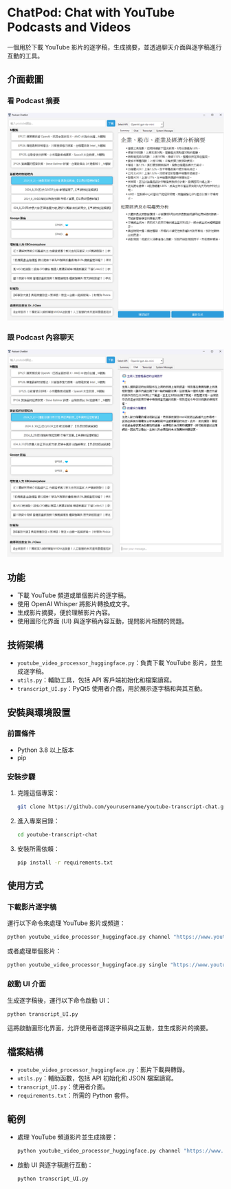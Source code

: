 # ChatPod: Chat with YouTube Podcasts and Videos

一個用於下載 YouTube 影片的逐字稿，生成摘要，並透過聊天介面與逐字稿進行互動的工具。

## 介面截圖

### 看 Podcast 摘要
![看 podcast 摘要的截圖](images/UI1.png)

### 跟 Podcast 內容聊天
![跟 podcast 內容聊天的截圖](images/UI2.png)

## 功能

- 下載 YouTube 頻道或單個影片的逐字稿。
- 使用 OpenAI Whisper 將影片轉換成文字。
- 生成影片摘要，便於理解影片內容。
- 使用圖形化界面 (UI) 與逐字稿內容互動，提問影片相關的問題。

## 技術架構

- `youtube_video_processor_huggingface.py`：負責下載 YouTube 影片，並生成逐字稿。
- `utils.py`：輔助工具，包括 API 客戶端初始化和檔案讀寫。
- `transcript_UI.py`：PyQt5 使用者介面，用於展示逐字稿和與其互動。

## 安裝與環境設置

### 前置條件

- Python 3.8 以上版本
- pip

### 安裝步驟

1. 克隆這個專案：
    ```bash
    git clone https://github.com/yourusername/youtube-transcript-chat.git
    ```
2. 進入專案目錄：
    ```bash
    cd youtube-transcript-chat
    ```
3. 安裝所需依賴：
    ```bash
    pip install -r requirements.txt
    ```

## 使用方式

### 下載影片逐字稿

運行以下命令來處理 YouTube 影片或頻道：

```bash
python youtube_video_processor_huggingface.py channel "https://www.youtube.com/channel/yourchannelurl" --output_dir ./transcriptions
```

或者處理單個影片：

```bash
python youtube_video_processor_huggingface.py single "https://www.youtube.com/watch?v=yourvideoid" --output_dir ./transcriptions
```

### 啟動 UI 介面

生成逐字稿後，運行以下命令啟動 UI：

```bash
python transcript_UI.py
```

這將啟動圖形化界面，允許使用者選擇逐字稿與之互動，並生成影片的摘要。

## 檔案結構

- `youtube_video_processor_huggingface.py`：影片下載與轉錄。
- `utils.py`：輔助函數，包括 API 初始化和 JSON 檔案讀寫。
- `transcript_UI.py`：使用者介面。
- `requirements.txt`：所需的 Python 套件。

## 範例

- 處理 YouTube 頻道影片並生成摘要：
  ```bash
  python youtube_video_processor_huggingface.py channel "https://www.youtube.com/channel/yourchannelurl" --output_dir ./transcriptions
  ```
- 啟動 UI 與逐字稿進行互動：
  ```bash
  python transcript_UI.py
  ```


